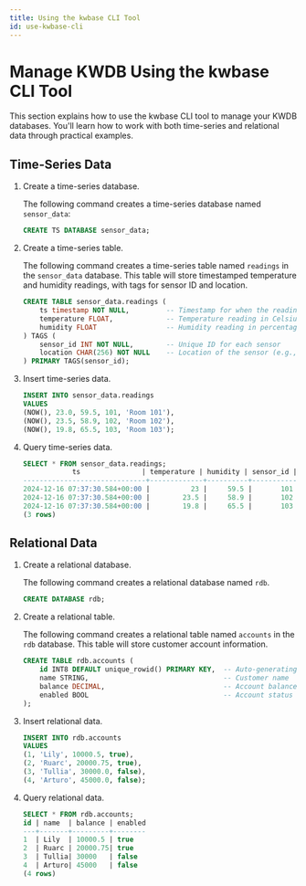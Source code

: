 ```yaml
---
title: Using the kwbase CLI Tool
id: use-kwbase-cli
---
```


# Manage KWDB Using the kwbase CLI Tool

This section explains how to use the kwbase CLI tool to manage your KWDB databases. You'll learn how to work with both time-series and relational data through practical examples.

## Time-Series Data

1. Create a time-series database.

   The following command creates a time-series database named `sensor_data`:

   ```sql
   CREATE TS DATABASE sensor_data;
   ```

2. Create a time-series table.

    The following command creates a time-series table named `readings` in the `sensor_data` database. This table will store timestamped temperature and humidity readings, with tags for sensor ID and location.

    ```sql
    CREATE TABLE sensor_data.readings (
        ts timestamp NOT NULL,         -- Timestamp for when the reading was taken
        temperature FLOAT,             -- Temperature reading in Celsius
        humidity FLOAT                 -- Humidity reading in percentage
    ) TAGS (
        sensor_id INT NOT NULL,        -- Unique ID for each sensor
        location CHAR(256) NOT NULL    -- Location of the sensor (e.g., "Room 101")
    ) PRIMARY TAGS(sensor_id);
    ```

3. Insert time-series data.

    ```sql
    INSERT INTO sensor_data.readings 
    VALUES 
    (NOW(), 23.0, 59.5, 101, 'Room 101'),
    (NOW(), 23.5, 58.9, 102, 'Room 102'),
    (NOW(), 19.8, 65.5, 103, 'Room 103');
    ```

4. Query time-series data.

    ```sql
    SELECT * FROM sensor_data.readings;
                ts               | temperature | humidity | sensor_id | location
    ------------------------------+-------------+----------+-----------+-----------
    2024-12-16 07:37:30.584+00:00 |          23 |     59.5 |       101 | Room 101
    2024-12-16 07:37:30.584+00:00 |        23.5 |     58.9 |       102 | Room 102
    2024-12-16 07:37:30.584+00:00 |        19.8 |     65.5 |       103 | Room 103
    (3 rows)
    ```

## Relational Data

1. Create a relational database.

    The following command creates a relational database named `rdb`.

    ```sql
    CREATE DATABASE rdb;
    ```

2. Create a relational table.

    The following command creates a relational table named `accounts` in the `rdb` database.  This table will store customer account information.

    ```sql
    CREATE TABLE rdb.accounts (
        id INT8 DEFAULT unique_rowid() PRIMARY KEY,  -- Auto-generating unique ID
        name STRING,                                 -- Customer name
        balance DECIMAL,                             -- Account balance
        enabled BOOL                                 -- Account status
    );
    ```

3. Insert relational data.

    ```sql
    INSERT INTO rdb.accounts 
    VALUES 
    (1, 'Lily', 10000.5, true), 
    (2, 'Ruarc', 20000.75, true), 
    (3, 'Tullia', 30000.0, false), 
    (4, 'Arturo', 45000.0, false);
    ```

4. Query relational data.

    ```sql
    SELECT * FROM rdb.accounts;
    id | name  | balance | enabled
    ---+-------+---------+--------
    1  | Lily  | 10000.5 | true
    2  | Ruarc | 20000.75| true
    3  | Tullia| 30000   | false
    4  | Arturo| 45000   | false
    (4 rows)
    ```
